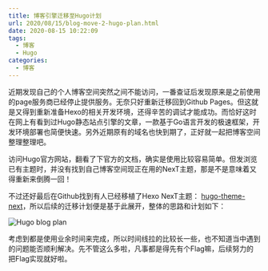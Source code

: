 ```yaml
---
title: 博客引擎迁移至Hugo计划
url: 2020/08/15/blog-move-2-hugo-plan.html
date: 2020-08-15 10:22:09
tags:
  - 博客
  - Hugo
categories:
  - 博客
---
```


近期发现自己的个人博客空间突然之间不能访问，一番查证后发现原来是之前使用的page服务商已经停止提供服务。无奈只好重新迁移回到Github Pages。但这就是又得到重新准备Hexo的相关开发环境，还得辛苦的调试才能成功。而恰好这时在网上有看到过Hugo静态站点引擎的文章，一款基于Go语言开发的极速框架，开发环境部署也简便快速。另外近期原有的域名也快到期了，正好就一起把博客空间整理整理吧。

<!--more-->

访问Hugo官方网站，翻看了下官方的文档，确实是使用比较容易简单。但发浏览已有主题时，并没有找到自己博客空间现正在用的NexT主题，那是不是意味着又得重新来倒腾一回！

不过还好最后在Github找到有人已经移植了Hexo NexT主题： [hugo-theme-next](https://github.com/xtfly/hugo-theme-next)，所以后续的迁移计划便是基于此展开，整体的思路和计划如下：

![Hugo blog plan](http://siteimgs.lisenhui.cn/2020/08-15-blog-move-2-hugo-plan.png-alias)

考虑到都是使用业余时间来完成，所以时间线拉的比较长一些，也不知道当中遇到的问题能否顺利解决。先不管这么多啦，凡事都是得先有个Flag嘛，后续努力的把Flag实现就好啦。

